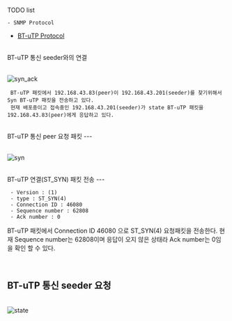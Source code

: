 
TODO list
```
- SNMP Protocol

```

- [BT-uTP Protocol](http://www.bittorrent.org/beps/bep_0029.html)
</br>
BT-uTP 통신 seeder와의 연결

</br>![syn_ack](https://user-images.githubusercontent.com/15623089/45482545-5dfc0480-b789-11e8-87ce-b335925c3d28.png)

```
 BT-uTP 패킷에서 192.168.43.83(peer)이 192.168.43.201(seeder)를 찾기위해서 Syn BT-uTP 패킷을 전송하고 있다.
 현재 배포중이고 접속중인 192.168.43.201(seeder)가 state BT-uTP 패킷을 192.168.43.83(peer)에게 응답하고 있다.
```

</br>
BT-uTP 통신 peer 요청 패킷
---

</br>![syn](https://user-images.githubusercontent.com/15623089/45484080-ef6d7580-b78d-11e8-8cf7-f71769e88e31.png)

</br>
BT-uTP 연결(ST_SYN) 패킷 전송
---

```
 - Version : (1)
 - type : ST_SYN(4)
 - Connection ID : 46080
 - Sequence number : 62808
 - Ack number : 0
```

BT-uTP 패킷에서 Connection ID 46080 으로 ST_SYN(4) 요청패킷을 전송한다. 현재 Sequence number는 62808이며 응답이 오지 않은 상태라 Ack number는 0임을 확인 할 수 있다.

</br>

BT-uTP 통신 seeder 요청 
---

</br>![state](https://user-images.githubusercontent.com/15623089/45506094-3d539f00-b7c9-11e8-919d-b36be807272e.png)
